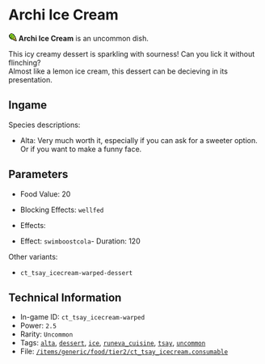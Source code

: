 # Archi Ice Cream

<img src="https://raw.githubusercontent.com/Ceterai/Enternia/main/items/generic/food/tier2/ct_tsay_icecream.png" alt="Archi Ice Cream icon" loading="lazy" height=16px width="auto" /> **Archi Ice Cream** is an uncommon dish.

This icy creamy dessert is sparkling with sourness! Can you lick it without flinching?  
Almost like a lemon ice cream, this dessert can be decieving in its presentation.

## Ingame

Species descriptions:

- Alta: Very much worth it, especially if you can ask for a sweeter option. Or if you want to make a funny face.

## Parameters

- Food Value: 20
- Blocking Effects: `wellfed`
- Effects: 

- Effect: `swimboostcola`- Duration: 120

Other variants:

- `ct_tsay_icecream-warped-dessert`

## Technical Information

- In-game ID: `ct_tsay_icecream-warped`
- Power: `2.5`
- Rarity: `Uncommon`
- Tags: [`alta`](https://ceterai.github.io/MyEnternia/Wiki/Tags/Alta), [`dessert`](https://ceterai.github.io/MyEnternia/Wiki/Tags/Dessert), [`ice`](https://ceterai.github.io/MyEnternia/Wiki/Tags/Ice), [`runeva_cuisine`](https://ceterai.github.io/MyEnternia/Wiki/Tags/RunevaCuisine), [`tsay`](https://ceterai.github.io/MyEnternia/Wiki/Tags/Tsay), [`uncommon`](https://ceterai.github.io/MyEnternia/Wiki/Tags/Uncommon)
- File: [`/items/generic/food/tier2/ct_tsay_icecream.consumable`](https://github.com/Ceterai/Enternia/blob/main/items/generic/food/tier2/ct_tsay_icecream.consumable)
